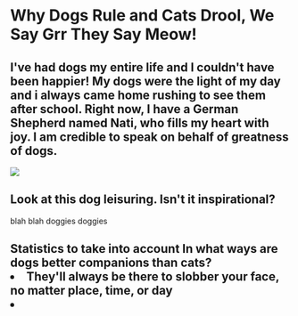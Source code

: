 <DOCTYPE html>
<htm1>
  <head>
    <title>Only the real ones know dogs are better than cats</title>
  </head>
  <body>
    <h1> Why Dogs Rule and Cats Drool, We Say Grr They Say Meow!</h1>
      <h2>I've had dogs my entire life and I couldn't have been happier! My dogs were the light of my day and i always came home rushing to see them after school. Right now, I have a German Shepherd named Nati, who fills my heart with joy. I am credible to speak on behalf of greatness of dogs.</h2>
    <img src="https://hips.hearstapps.com/hmg-prod/images/dog-watching-tv-1521575317.jpg?crop=1.00xw:0.918xh;0,0.0357xh&resize=980:*"/> 
    <h2>Look at this dog leisuring. Isn't it inspirational?</h2>
      <a> blah blah doggies doggies</a>
    <h2> Statistics to take into account
      <u1> In what ways are dogs better companions than cats?
        <li> They'll always be there to slobber your face, no matter place, time, or day</li> 
        <li></li>
  </body>
</htm1>
